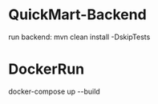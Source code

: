# QuickMart-Backend
run backend: mvn clean install -DskipTests

# DockerRun

docker-compose up --build
